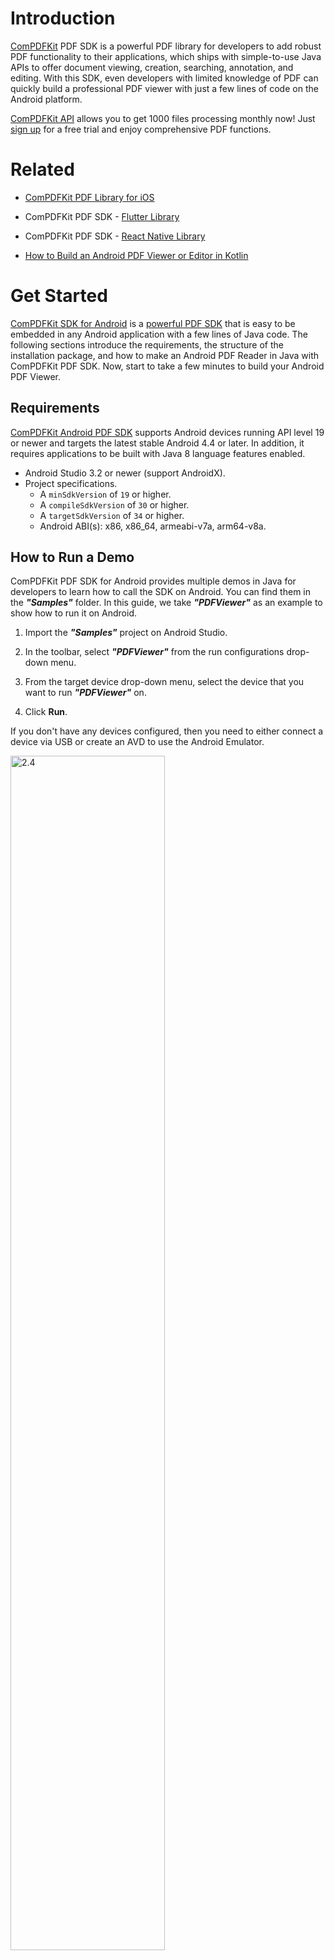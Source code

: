 # Introduction

[ComPDFKit](https://www.compdf.com/) PDF SDK is a powerful PDF library for developers to add robust PDF functionality to their applications, which ships with simple-to-use Java APIs to offer document viewing, creation, searching, annotation, and editing. With this SDK, even developers with limited knowledge of PDF can quickly build a professional PDF viewer with just a few lines of code on the Android platform.

[ComPDFKit API](https://api.compdf.com/api/pricing) allows you to get 1000 files processing monthly now! Just [sign up](https://api.compdf.com/signup) for a free trial and enjoy comprehensive PDF functions.


# Related

- [ComPDFKit PDF Library for iOS](https://github.com/ComPDFKit/PDF-SDK-iOS)

- ComPDFKit PDF SDK - [Flutter Library](https://pub.dev/packages/compdfkit_flutter)

- ComPDFKit PDF SDK - [React Native Library](https://www.compdf.com/react-native)

- [How to Build an Android PDF Viewer or Editor in Kotlin](https://www.compdf.com/blog/build-an-android-pdf-viewer-or-editor-in-kotlin)


# Get Started

[ComPDFKit SDK for Android](https://www.compdf.com/android) is a [powerful PDF SDK](https://www.compdf.com/pdf-sdk) that is easy to be embedded in any Android application with a few lines of Java code. The following sections introduce the requirements, the structure of the installation package, and how to make an Android PDF Reader in Java with ComPDFKit PDF SDK. Now, start to take a few minutes to build your Android PDF Viewer.


## Requirements

[ComPDFKit Android PDF SDK](https://www.compdf.com/guides/pdf-sdk/android/overview) supports Android devices running API level 19 or newer and targets the latest stable Android 4.4 or later. In addition, it requires applications to be built with Java 8 language features enabled.

- Android Studio 3.2 or newer (support AndroidX).
- Project specifications.
    - A `minSdkVersion` of `19` or higher.  
    - A `compileSdkVersion` of `30` or higher.  
    - A `targetSdkVersion` of `34` or higher.  
    - Android ABI(s): x86, x86_64, armeabi-v7a, arm64-v8a.

## How to Run a Demo

ComPDFKit PDF SDK for Android provides multiple demos in Java for developers to learn how to call the SDK on Android. You can find them in the ***"Samples"*** folder. In this guide, we take ***"PDFViewer"*** as an example to show how to run it on Android.

1. Import the ***"Samples"*** project on Android Studio.
2. In the toolbar, select ***"PDFViewer"*** from the run configurations drop-down menu.
3. From the target device drop-down menu, select the device that you want to run ***"PDFViewer"*** on.

4. Click **Run**.

If you don't have any devices configured, then you need to either connect a device via USB or create an AVD to use the Android Emulator.

<img src="./image-android/2.4.png" alt="2.4" width="70%" height="70%" />

**Note:** *This is a demo project, presenting completed [ComPDFKit PDF SDK](https://compdf.com/pdf-sdk/) functions. The functions might be different based on the license you have purchased. Please check that the functions you choose work fine in this demo project.*



## How to Make an Android PDF Viewer in Java

This section will help you quickly get started with ComPDFKit PDF SDK to make an Android app in Java with step-by-step instructions. Through the following steps, you will get a simple application that can display the contents of a specified PDF file.



### Create a New Project

1. Use Android Studio to create a Phone & Tablet project. Here we create a **No Activity** project.

<img src="./image-android/create_project.png" alt="create_project" width="60%" height="60%" />


### Installation

#### Integrate With Gradle

1. Open the `settings.gradle` file located in your project's root directory and add the `mavenCentral` repository:

```diff
dependencyResolutionManagement {
    repositoriesMode.set(RepositoriesMode.FAIL_ON_PROJECT_REPOS)
    repositories {
        google()
+       mavenCentral()
    }
}
```

2. Open the `build.gradle` file in the application module directory:

<img src="./image-android/2.4.2.1-1.png" alt="2.4.2.1-1" width="40%" height="40%" />

Edit it and add the complete `ComPDFKit SDK` dependency:

```groovy
dependencies {
  implementation 'com.compdf:compdfkit:2.4.0'
  implementation 'com.compdf:compdfkit-ui:2.4.0'
}
```

3. Apply for read and write permissions in `AndroidManifest.xml`:

```xml
<uses-permission android:name="android.permission.WRITE_EXTERNAL_STORAGE"/>
<uses-permission android:name="android.permission.READ_EXTERNAL_STORAGE"/>
```

**Note:** *On your apps that target Android 6.0 or higher, make sure to check for and request read and write permissions to external storage at runtime.*

4. If you use an online license, please add network access permissions in `AndroidManifest.xml`:

```xml
<uses-permission android:name="android.permission.INTERNET"/>
```


#### Integrate Manually

1. Copy ***"ComPDFKit.aar"*** and ***"ComPDFKit-UI.aar"*** to the ***"libs"*** directory of the **app**.

![libs.png](./image-android/libs.png)

2. Add the following code into the **app** dictionary's ***"build.gradle"*** file:

```groovy
...
dependencies {
    /*ComPDFKit SDK*/
    implementation(fileTree('libs'))
    ...
}
...
```

3. Add [ComPDFKit PDF SDK for Android](https://www.compdf.com/blog/compdfkit-for-android) as a dependency to the project. Inside the **app** dictionary's ***"build.gradle"***, add ***"ComPDFKit.aar"***, ***"ComPDFKit-UI.aar"***, and the related support libraries to the `dependencies`. For simplicity, update the dependencies as follows:


```groovy
dependencies {
    ...
    //glide
    implementation 'com.github.bumptech.glide:glide:4.12.0'
    annotationProcessor 'com.github.bumptech.glide:compiler:4.12.0'

    implementation 'androidx.documentfile:documentfile:1.0.1'
}
```

4. Apply for read and write permissions in `AndroidManifest.xml`:

```xml
<uses-permission android:name="android.permission.WRITE_EXTERNAL_STORAGE"/>
<uses-permission android:name="android.permission.READ_EXTERNAL_STORAGE"/>
```

**Note:** *On your apps that target Android 6.0 or higher, make sure to check for and request read and write permissions to external storage at runtime.*

5. If you use an online license, please add network access permissions in `AndroidManifest.xml`:

```xml
<uses-permission android:name="android.permission.INTERNET"/>
```



### Apply the License Key


Add this license in the **AndroidManifest.xml** of the main module. In version **1.13.0**, we introduced a brand-new online authentication license scheme for ComPDFKit SDK. By default, the SDK performs online authentication. If you are using a version prior to **1.13.0**, please refer to the following example to configure the SDK for offline authentication mode:<br/>

* **Online license**

```xml
<!-- Each ComPDFKit license is bound to a specific applicationId -->
<!-- For example: com.compdfkit.pdfviewer -->
<meta-data
    android:name="compdfkit_key_online"
    android:value="Your ComPDFKit Key" />
```

You can also initialize ComPDFKit SDK in code using:

```java
CPDFSdk.init(context, "your compdfkit license", false);
```

* **Offline license**

```xml
<!-- Each ComPDFKit license is bound to a specific applicationId -->
<!-- For example: com.compdfkit.pdfviewer -->
<meta-data
    android:name="compdfkit_key"
    android:value="Your ComPDFKit Key" />
```

You can also initialize ComPDFKit SDK in code using:

```java
CPDFSdk.init(context, "your compdfkit license");
```



### Add Proguard Rules

In the `proguard-rules.pro` file, please add the obfuscation configuration information for `compdfkit` as follows:

```
-keep class com.compdfkit.ui.** {*;}
-keep class com.compdfkit.core.** {*;}
```



### Display a PDF Document

1. Copy a PDF document into the **assets** directory of your Android project. For example, import the file ***"Quick Start Guide.pdf"*** to the path **src/main/assets**.


![structure.png](./image-android/structure.png)

2. Create a new **Empty Activity** under your package, and set the activity name to **MainActivity**.


<img src="./image-android/new_activity.png" alt="new_activity" width="40%" height="40%" />

Android Studio will automatically generate a source file called ***"MainActivity.java"*** and a layout file called ***"activity_main.xml"***.

The source file:

![activity_java.png](./image-android/activity_java.png)

The layout file:

![layout.png](./image-android/layout.png)

3. Create a `CPDFReaderView` in your ***"activity_main.xml"*** to display the contents of the PDF document:

```xml
<!-- Your activity_main.xml file -->

<?xml version="1.0" encoding="utf-8"?>
<androidx.constraintlayout.widget.ConstraintLayout xmlns:android="http://schemas.android.com/apk/res/android"
    xmlns:app="http://schemas.android.com/apk/res-auto"
    xmlns:tools="http://schemas.android.com/tools"
    android:layout_width="match_parent"
    android:layout_height="match_parent"
    tools:context=".MainActivity">

    <!-- Create a CPDFReaderView -->
    <com.compdfkit.ui.reader.CPDFReaderView
        android:id="@+id/readerview"
        android:layout_width="match_parent"
        android:layout_height="match_parent" />

</androidx.constraintlayout.widget.ConstraintLayout>
```

Get the `CPDFReaderView` from the layout or create a `CPDFReaderView` directly in the code in the corresponding ***MainActivity.java*** file:

```Java
// Your MainActivity.java file

package com.compdfkit.pdfviewer;

import androidx.appcompat.app.AppCompatActivity;

import android.os.Bundle;
import com.compdfkit.ui.reader.CPDFReaderView;

public class MainActivity extends AppCompatActivity {

    @Override
    protected void onCreate(Bundle savedInstanceState) {
        super.onCreate(savedInstanceState);
        setContentView(R.layout.activity_main);

        // Get CPDFReaderView from xml.
        CPDFReaderView readerView = findViewById(R.id.readerview);
        // Code to create CPDFReaderView.
        // CPDFDocument readerView = new CPDFReaderView(content);
    }
}
```
4. Open the document. This is a time-consuming process, so it needs to be executed in a **sub-thread**. After the document is opened successfully, the UI that renders the PDF is initiated:

```Java
// Your MainActivity.java file

... //imports

public class MainActivity extends AppCompatActivity {

    // Copy the PDF file from the assets folder to the cache folder.
    private void copyPdfFromAssetsToCache(String fileName) {
        try {
            InputStream inputStream = getAssets().open(fileName);
            File outputFile = new File(getCacheDir(), fileName);
            FileOutputStream outputStream = new FileOutputStream(outputFile);

            byte[] buffer = new byte[1024];
            int bytesRead;
            while ((bytesRead = inputStream.read(buffer)) != -1) {
                outputStream.write(buffer, 0, bytesRead);
            }

            inputStream.close();
            outputStream.flush();
            outputStream.close();
        } catch (IOException e) {
            e.printStackTrace();
        }
    }
    
    @Override
    protected void onCreate(Bundle savedInstanceState) {
        super.onCreate(savedInstanceState);
        setContentView(R.layout.activity_main);

        CPDFReaderView readerView = findViewById(R.id.readerview);
        // Code to create CPDFReaderView.
        // CPDFDocument readerView = new CPDFReaderView(content);

        //Create a document object.
        CPDFDocument document = new CPDFDocument(this);
        

        new Thread(() -> {
            String fileName = "Quick Start Guide.pdf";
            copyPdfFromAssetsToCache(fileName);

            File file = new File(getCacheDir(), fileName);
            String filePath = file.getAbsolutePath();

            //Open document.
            CPDFDocument.PDFDocumentError error = document.open(filePath);
            if (error == CPDFDocument.PDFDocumentError.PDFDocumentErrorPassword) {
                //The document is encrypted and requires a password to open.
                error = document.open(filePath, "password");
            }

            if (error == CPDFDocument.PDFDocumentError.PDFDocumentErrorSuccess) {
                //The document is opened successfully and data can be parsed and manipulated.
            } else {
                //The PDF file failed to open. You can refer to the API file for specific error
            }
        }).start();
    }
}
```

5. Set the basic properties of `CPDFReaderView` :

```Java
// Your MainActivity.java file

... // imports

public class MainActivity extends AppCompatActivity {
    // Create a handler to run the code on the main thread.
    private Handler mainThreadHandler = new Handler(Looper.getMainLooper());
...
    if (error == CPDFDocument.PDFDocumentError.PDFDocumentErrorSuccess) {
        // The document is opened successfully and data can be parsed and manipulated.
        mainThreadHandler.post(() -> {
            // Set the document content for UI.
            readerView.setPDFDocument(document);
        });
    } else {
        // The PDF file failed to open. You can refer to the API file for specific error
    }
...
}
```

6. Your code may resemble the following at this stage: 

```Java
// Your MainActivity.java file

... // imports

public class MainActivity extends AppCompatActivity {
    // Create a handler to run the code on the main thread.
    private Handler mainThreadHandler = new Handler(Looper.getMainLooper());
    // Copy the PDF file from the assets folder to the cache folder.
    private void copyPdfFromAssetsToCache(String fileName) {
        try {
            InputStream inputStream = getAssets().open(fileName);
            File outputFile = new File(getCacheDir(), fileName);
            FileOutputStream outputStream = new FileOutputStream(outputFile);

            byte[] buffer = new byte[1024];
            int bytesRead;
            while ((bytesRead = inputStream.read(buffer)) != -1) {
                outputStream.write(buffer, 0, bytesRead);
            }

            inputStream.close();
            outputStream.flush();
            outputStream.close();
        } catch (IOException e) {
            e.printStackTrace();
        }
    }

    @Override
    protected void onCreate(Bundle savedInstanceState) {
        super.onCreate(savedInstanceState);
        setContentView(R.layout.activity_main);

        CPDFReaderView readerView = findViewById(R.id.readerview);

        //Create a document object.
        CPDFDocument document = new CPDFDocument(this);

        new Thread(() -> {
            String fileName = "Quick Start Guide.pdf";
            copyPdfFromAssetsToCache(fileName);

            File file = new File(getCacheDir(), fileName);
            String filePath = file.getAbsolutePath();

            //Open document.
            CPDFDocument.PDFDocumentError error = document.open(filePath);
            if (error == CPDFDocument.PDFDocumentError.PDFDocumentErrorPassword) {
                //The document is encrypted and requires a password to open.
                error = document.open(filePath, "password");
            }

            if (error == CPDFDocument.PDFDocumentError.PDFDocumentErrorSuccess) {
                //The document is opened successfully and data can be parsed and manipulated.
                mainThreadHandler.post(() -> {
                    //Set the document to the reader view.
                    readerView.setPDFDocument(document);
                });
            } else {
                //The PDF file failed to open. You can refer to the API file for specific error
            }
        }).start();
    }
}
```

```xml
<!-- Your activity_main.xml file -->
<?xml version="1.0" encoding="utf-8"?>
<androidx.constraintlayout.widget.ConstraintLayout xmlns:android="http://schemas.android.com/apk/res/android"
    xmlns:app="http://schemas.android.com/apk/res-auto"
    xmlns:tools="http://schemas.android.com/tools"
    android:layout_width="match_parent"
    android:layout_height="match_parent"
    tools:context=".MainActivity">

    <com.compdfkit.ui.reader.CPDFReaderView
        android:id="@+id/readerview"
        android:layout_width="match_parent"
        android:layout_height="match_parent" />

</androidx.constraintlayout.widget.ConstraintLayout>
```

7. Run the application.

<img src="./image-android/screen_shot.png" alt="screen_shot.png" width="25%" height="25%" />

Now, with the help of ComPDFKit, you can get a simple application to display a PDF file.


# Examples

There are many samples in the [**samples**](./samples) folder that demonstrate the main features of the [ComPDFKit API](https://api.compdf.com/) and how to use them, such as adding watermarks, comments, forms, etc. to PDFs. You can copy the code, add it to your project and run it directly. Or, you can get our [code examples for Android](https://www.compdf.com/guides/pdf-sdk/android/examples). To learn more about the ComPDFKit API, please visit our [API Reference](https://developers.compdf.com/guides/pdf-sdk/android/api-reference/index).

# Support

[ComPDFKit]((https://www.compdf.com)) has a professional R&D team that produces comprehensive technical documentation and guides to help developers. Also, you can get an immediate response when reporting your problems to our support team.

- For detailed information, please visit our [Guides](https://www.compdf.com/guides/pdf-sdk/android/overview) page.

- Stay updated with the latest improvements through our [Changelog](https://www.compdf.com/pdf-sdk/changelog-android).

- For technical assistance, please reach out to our [Technical Support](https://www.compdf.com/support).

- To get more details and an accurate quote, please contact our [Sales Team](https://compdf.com/contact-us).




# License

ComPDFKit PDF SDK supports flexible licensing options, please contact [our sales team](mailto:support@compdf.com) to know more. Each license is only valid for one application ID in development mode.  However, any documents, sample code, or source code distribution from the released package of ComPDFKit PDF SDK to any third party is prohibited.



# Note

We are glad to announce that you can register a ComPDFKit API account for a [free trial](https://api.compdf.com/api/pricing) to process 1000 documents per month for free.

